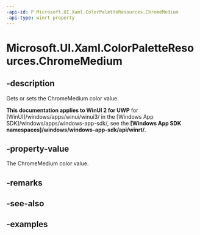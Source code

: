 ```yaml
---
-api-id: P:Microsoft.UI.Xaml.ColorPaletteResources.ChromeMedium
-api-type: winrt property
---
```


<!-- Property syntax.
public IReference<Color> ChromeMedium { get;  set; }
-->

# Microsoft.UI.Xaml.ColorPaletteResources.ChromeMedium

## -description

Gets or sets the ChromeMedium color value.

**This documentation applies to WinUI 2 for UWP** for [WinUI]/windows/apps/winui/winui3/ in the [Windows App SDK]/windows/apps/windows-app-sdk/, see the **[Windows App SDK namespaces]/windows/windows-app-sdk/api/winrt/**.

## -property-value

The ChromeMedium color value.

## -remarks

## -see-also

## -examples

